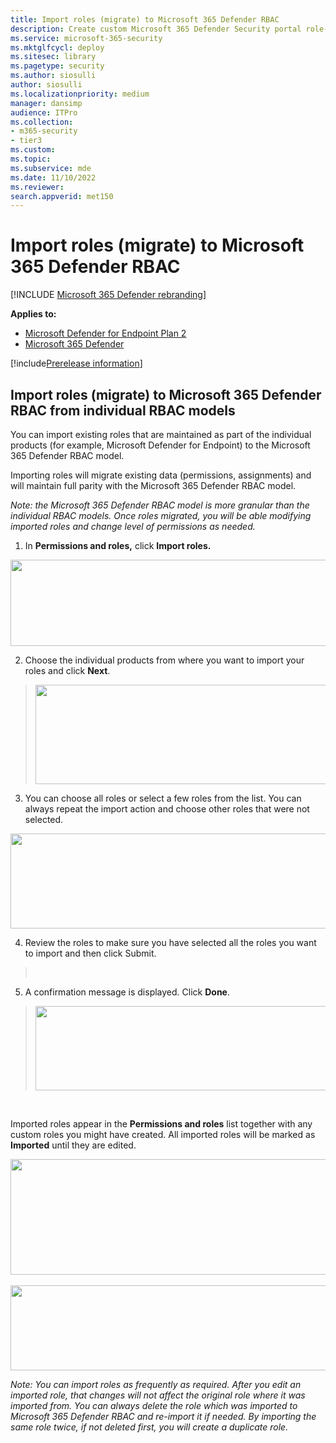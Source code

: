 ```yaml
---
title: Import roles (migrate) to Microsoft 365 Defender RBAC 
description: Create custom Microsoft 365 Defender Security portal role-based access control (RBAC)
ms.service: microsoft-365-security
ms.mktglfcycl: deploy
ms.sitesec: library
ms.pagetype: security
ms.author: siosulli
author: siosulli
ms.localizationpriority: medium
manager: dansimp
audience: ITPro
ms.collection: 
- m365-security
- tier3
ms.custom: 
ms.topic:
ms.subservice: mde
ms.date: 11/10/2022
ms.reviewer: 
search.appverid: met150
---
```


# Import roles (migrate) to Microsoft 365 Defender RBAC 

[!INCLUDE [Microsoft 365 Defender rebranding](../../includes/microsoft-defender.md)]

**Applies to:**

- [Microsoft Defender for Endpoint Plan 2](https://go.microsoft.com/fwlink/?linkid=2154037)
- [Microsoft 365 Defender](https://go.microsoft.com/fwlink/?linkid=2118804)

[!include[Prerelease information](../../includes/prerelease.md)]

## Import roles (migrate) to Microsoft 365 Defender RBAC from individual RBAC models

You can import existing roles that are maintained as part of the individual products (for example, Microsoft Defender for Endpoint) to the Microsoft 365 Defender RBAC model.

Importing roles will migrate existing data (permissions, assignments) and will maintain full parity with the Microsoft 365 Defender RBAC model.

*Note: the Microsoft 365 Defender RBAC model is more granular than the individual RBAC models. Once roles migrated, you will be able modifying imported roles and change level of permissions as needed.*

1.  In **Permissions and roles,** click **Import roles.**

<img src="C:\GitHub\microsoft-365-docs-pr\microsoft-365\security\defender\media\image10.png" style="width:6.5in;height:1.4375in" />

2.  Choose the individual products from where you want to import your roles and click **Next**.  

> <img src="C:\GitHub\microsoft-365-docs-pr\microsoft-365\security\defender\media\image11.png" style="width:6.5in;height:1.66042in" />

3.  You can choose all roles or select a few roles from the list. You can always repeat the import action and choose other roles that were not selected. 

<img src="C:\GitHub\microsoft-365-docs-pr\microsoft-365\security\defender\media\image12.png" style="width:6.5in;height:1.57639in" />

4.  Review the roles to make sure you have selected all the roles you want to import and then click Submit.

>  

5.  A confirmation message is displayed. Click **Done**.  

> <img src="C:\GitHub\microsoft-365-docs-pr\microsoft-365\security\defender\media\image13.png" style="width:6.5in;height:1.4125in" />

 

Imported roles appear in the **Permissions and roles** list together with any custom roles you might have created. All imported roles will be marked as **Imported** until they are edited. 

<img src="C:\GitHub\microsoft-365-docs-pr\microsoft-365\security\defender\media\image14.png" style="width:6.78989in;height:1.92308in" /> <img src="C:\GitHub\microsoft-365-docs-pr\microsoft-365\security\defender\media\image13.png" style="width:6.5in;height:1.4125in" />

*Note: You can import roles as frequently as required. After you edit an imported role, that changes will not affect the original role where it was imported from. You can always delete the role which was imported to Microsoft 365 Defender RBAC and re-import it if needed. By importing the same role twice, if not deleted first, you will create a duplicate role.*
